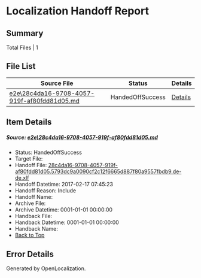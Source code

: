 # <a name='report-top'></a> Localization Handoff Report

## Summary
 Total Files | 1

## File List
 Source File | Status | Details 
 ----------- | ------ | ------- 
 [e2e\28c4da16-9708-4057-919f-af80fdd81d05.md](https://github.com/OpenLocalizationTestOrg/ol-test0/blob/4fc04681dab400259f485bd10adb7db00d89a2b6/e2e/28c4da16-9708-4057-919f-af80fdd81d05.md) | HandedOffSuccess | [Details](#9e87c011e58a60c2856ebda952a23deaa9b3433a1)

## Item Details
##### <a name='9e87c011e58a60c2856ebda952a23deaa9b3433a1'></a> Source: [e2e\28c4da16-9708-4057-919f-af80fdd81d05.md](https://github.com/OpenLocalizationTestOrg/ol-test0/blob/4fc04681dab400259f485bd10adb7db00d89a2b6/e2e/28c4da16-9708-4057-919f-af80fdd81d05.md)
* Status: HandedOffSuccess
* Target File: 
* Handoff File: [28c4da16-9708-4057-919f-af80fdd81d05.5793dc9a0090cf2c12f6665d887f80a9557fbdb9.de-de.xlf](https://github.com/OpenLocalizationTestOrg/ol-test0-handoff/blob/e28cc0c9688cb397ccf8b1ef86336b6fdfa6cd23/ol-handoff/OpenLocalizationTestOrg/ol-test0-dede/xinjiang/ht/28c4da16-9708-4057-919f-af80fdd81d05.5793dc9a0090cf2c12f6665d887f80a9557fbdb9.de-de.xlf)
* Handoff Datetime: 2017-02-17 07:45:23
* Handoff Reason: Include
* Handoff Name: 
* Archive File: 
* Archive Datetime: 0001-01-01 00:00:00
* Handback File: 
* Handback Datetime: 0001-01-01 00:00:00
* Handback Name: 
* [Back to Top](#report-top)


## Error Details

Generated by OpenLocalization.
